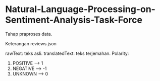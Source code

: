 # Natural-Language-Processing-on-Sentiment-Analysis-Task-Force
Tahap praproses data.

Keterangan reviews.json

rawText: teks asli.
translatedText: teks terjemahan.
Polarity:
  1. POSITIVE --> 1
  2. NEGATIVE --> -1
  3. UNKNOWN --> 0
